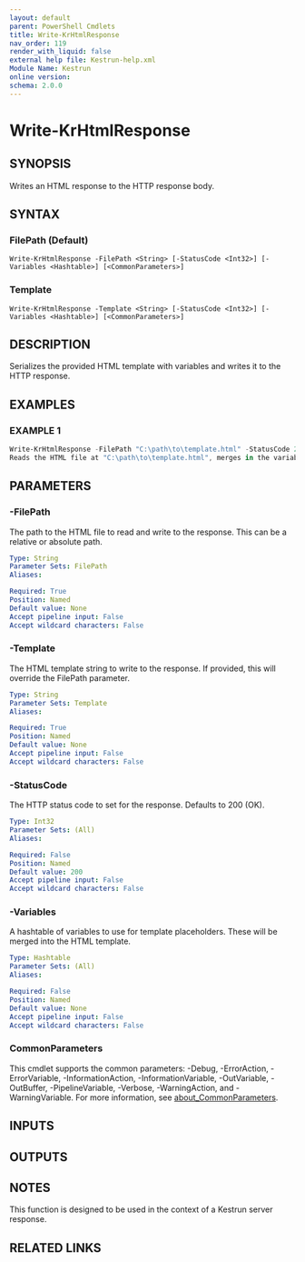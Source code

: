 ```yaml
---
layout: default
parent: PowerShell Cmdlets
title: Write-KrHtmlResponse
nav_order: 119
render_with_liquid: false
external help file: Kestrun-help.xml
Module Name: Kestrun
online version:
schema: 2.0.0
---
```


# Write-KrHtmlResponse

## SYNOPSIS
Writes an HTML response to the HTTP response body.

## SYNTAX

### FilePath (Default)
```
Write-KrHtmlResponse -FilePath <String> [-StatusCode <Int32>] [-Variables <Hashtable>] [<CommonParameters>]
```

### Template
```
Write-KrHtmlResponse -Template <String> [-StatusCode <Int32>] [-Variables <Hashtable>] [<CommonParameters>]
```

## DESCRIPTION
Serializes the provided HTML template with variables and writes it to the HTTP response.

## EXAMPLES

### EXAMPLE 1
```powershell
Write-KrHtmlResponse -FilePath "C:\path\to\template.html" -StatusCode 200 -Variables @{ Title = "My Page"; Content = "Hello, World!" }
Reads the HTML file at "C:\path\to\template.html", merges in the variables, and writes the resulting HTML to the response with a 200 status code.
```

## PARAMETERS

### -FilePath
The path to the HTML file to read and write to the response.
This can be a relative or absolute path.

```yaml
Type: String
Parameter Sets: FilePath
Aliases:

Required: True
Position: Named
Default value: None
Accept pipeline input: False
Accept wildcard characters: False
```

### -Template
The HTML template string to write to the response.
If provided, this will override the FilePath parameter.

```yaml
Type: String
Parameter Sets: Template
Aliases:

Required: True
Position: Named
Default value: None
Accept pipeline input: False
Accept wildcard characters: False
```

### -StatusCode
The HTTP status code to set for the response.
Defaults to 200 (OK).

```yaml
Type: Int32
Parameter Sets: (All)
Aliases:

Required: False
Position: Named
Default value: 200
Accept pipeline input: False
Accept wildcard characters: False
```

### -Variables
A hashtable of variables to use for template placeholders.
These will be merged into the HTML template.

```yaml
Type: Hashtable
Parameter Sets: (All)
Aliases:

Required: False
Position: Named
Default value: None
Accept pipeline input: False
Accept wildcard characters: False
```

### CommonParameters
This cmdlet supports the common parameters: -Debug, -ErrorAction, -ErrorVariable, -InformationAction, -InformationVariable, -OutVariable, -OutBuffer, -PipelineVariable, -Verbose, -WarningAction, and -WarningVariable. For more information, see [about_CommonParameters](http://go.microsoft.com/fwlink/?LinkID=113216).

## INPUTS

## OUTPUTS

## NOTES
This function is designed to be used in the context of a Kestrun server response.

## RELATED LINKS
